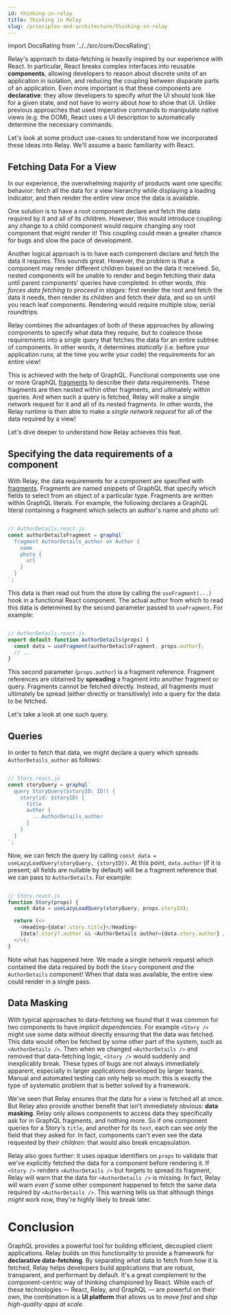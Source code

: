```yaml
---
id: thinking-in-relay
title: Thinking in Relay
slug: /principles-and-architecture/thinking-in-relay
---
```


import DocsRating from '../../src/core/DocsRating';

Relay's approach to data-fetching is heavily inspired by our experience with React. In particular, React breaks complex interfaces into reusable **components**, allowing developers to reason about discrete units of an application in isolation, and reducing the coupling between disparate parts of an application. Even more important is that these components are **declarative**: they allow developers to specify _what_ the UI should look like for a given state, and not have to worry about _how_ to show that UI. Unlike previous approaches that used imperative commands to manipulate native views (e.g. the DOM), React uses a UI description to automatically determine the necessary commands.

Let's look at some product use-cases to understand how we incorporated these ideas into Relay. We'll assume a basic familiarity with React.

## Fetching Data For a View

In our experience, the overwhelming majority of products want one specific behavior: fetch all the data for a view hierarchy while displaying a loading indicator, and then render the entire view once the data is available.

One solution is to have a root component declare and fetch the data required by it and all of its children. However, this would introduce coupling: any change to a child component would require changing any root component that might render it! This coupling could mean a greater chance for bugs and slow the pace of development.

Another logical approach is to have each component declare and fetch the data it requires. This sounds great. However, the problem is that a component may render different children based on the data it received. So, nested components will be unable to render and begin fetching their data until parent components' queries have completed. In other words, *this forces data fetching to proceed in stages:* first render the root and fetch the data it needs, then render its children and fetch their data, and so on until you reach leaf components. Rendering would require multiple slow, serial roundtrips.

Relay combines the advantages of both of these approaches by allowing components to specify what data they require, but to coalesce those requirements into a single query that fetches the data for an entire subtree of components. In other words, it determines *statically* (i.e. before your application runs; at the time you write your code) the requirements for an entire view!

This is achieved with the help of GraphQL. Functional components use one or more GraphQL <a href="../guided-tour/rendering/fragments">fragments</a> to describe their data requirements. These fragments are then nested within other fragments, and ultimately within queries. And when such a query is fetched, Relay will make a single network request for it and all of its nested fragments. In other words, the Relay runtime is then able to make a *single network request* for all of the data required by a view!

Let's dive deeper to understand how Relay achieves this feat.

## Specifying the data requirements of a component

With Relay, the data requirements for a component are specified with <a href="../guided-tour/rendering/fragments">fragments</a>. Fragments are named snippets of GraphQL that specify which fields to select from an object of a particular type. Fragments are written within GraphQL literals. For example, the following declares a GraphQL literal containing a fragment which selects an author's name and photo url:

```js

// AuthorDetails.react.js
const authorDetailsFragment = graphql`
  fragment AuthorDetails_author on Author {
    name
    photo {
      url
    }
  }
`;

```

This data is then read out from the store by calling the `useFragment(...)` hook in a functional React component. The actual author from which to read this data is determined by the second parameter passed to `useFragment`. For example:

```js

// AuthorDetails.react.js
export default function AuthorDetails(props) {
  const data = useFragment(authorDetailsFragment, props.author);
  // ...
}

```

This second parameter (`props.author`) is a fragment reference. Fragment references are obtained by **spreading** a fragment into another fragment or query. Fragments cannot be fetched directly. Instead, all fragments must ultimately be spread (either directly or transitively) into a query for the data to be fetched.

Let's take a look at one such query.

## Queries

In order to fetch that data, we might declare a query which spreads `AuthorDetails_author` as follows:

```js

// Story.react.js
const storyQuery = graphql`
  query StoryQuery($storyID: ID!) {
    story(id: $storyID) {
      title
      author {
        ...AuthorDetails_author
      }
    }
  }
`;

```

Now, we can fetch the query by calling `const data = useLazyLoadQuery(storyQuery, {storyID})`. At this point, `data.author` (if it is present; all fields are nullable by default) will be a fragment reference that we can pass to `AuthorDetails`. For example:

```js

// Story.react.js
function Story(props) {
  const data = useLazyLoadQuery(storyQuery, props.storyId);

  return (<>
    <Heading>{data?.story.title}</Heading>
    {data?.story?.author && <AuthorDetails author={data.story.author} />}
  </>);
}

```

Note what has happened here. We made a single network request which contained the data required by *both* the `Story` component *and* the `AuthorDetails` component! When that data was available, the entire view could render in a single pass.

## Data Masking

With typical approaches to data-fetching we found that it was common for two components to have _implicit dependencies_. For example `<Story />` might use some data without directly ensuring that the data was fetched. This data would often be fetched by some other part of the system, such as `<AuthorDetails />`. Then when we changed `<AuthorDetails />` and removed that data-fetching logic, `<Story />` would suddenly and inexplicably break. These types of bugs are not always immediately apparent, especially in larger applications developed by larger teams. Manual and automated testing can only help so much: this is exactly the type of systematic problem that is better solved by a framework.

We've seen that Relay ensures that the data for a view is fetched all at once. But Relay also provide another benefit that isn't immediately obvious: **data masking**. Relay only allows components to access data they specifically ask for in GraphQL fragments, and nothing more. So if one component queries for a Story's `title`, and another for its `text`, each can see _only_ the field that they asked for. In fact, components can't even see the data requested by their _children_: that would also break encapsulation.

Relay also goes further: it uses opaque identifiers on `props` to validate that we've explicitly fetched the data for a component before rendering it. If `<Story />` renders `<AuthorDetails />` but forgets to spread its fragment, Relay will warn that the data for `<AuthorDetails />` is missing. In fact, Relay will warn _even if_ some other component happened to fetch the same data required by `<AuthorDetails />`. This warning tells us that although things _might_ work now, they're highly likely to break later.

# Conclusion

GraphQL provides a powerful tool for building efficient, decoupled client applications. Relay builds on this functionality to provide a framework for **declarative data-fetching**. By separating _what_ data to fetch from _how_ it is fetched, Relay helps developers build applications that are robust, transparent, and performant by default. It's a great complement to the component-centric way of thinking championed by React. While each of these technologies — React, Relay, and GraphQL — are powerful on their own, the combination is a **UI platform** that allows us to _move fast_ and _ship high-quality apps at scale_.

<DocsRating />
